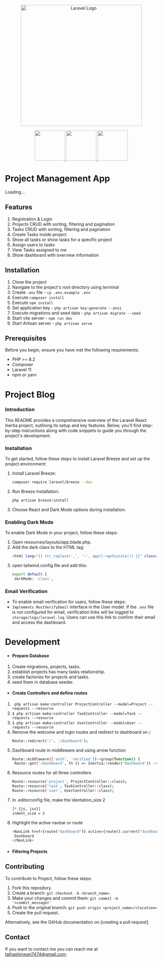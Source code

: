 <p align="center"><a href="https://laravel.com" target="_blank">
    <img src="https://raw.githubusercontent.com/laravel/art/master/logo-lockup/5%20SVG/2%20CMYK/1%20Full%20Color/laravel-logolockup-cmyk-red.svg" width="400" alt="Laravel Logo">
</a></p>
<p align="center">
  <a href="https://reactjs.org" target="_blank">
   <img src="https://skillicons.dev/icons?i=git" width="100" />
       <img src="https://skillicons.dev/icons?i=react" width="100" />
       <img src="https://skillicons.dev/icons?i=php" width="100" />
  </a>
</p>

# Project Management App

Loading...

## Features
1. Registration & Login
2. Projects CRUD with sorting, filtering and pagination
3. Tasks CRUD with sorting, filtering and pagination
4. Create Tasks inside project
5. Show all tasks or show tasks for a specific project
6. Assign users to tasks
7. View Tasks assigned to me
8. Show dashboard with overview information

## Installation
1. Clone the project
2. Navigate to the project's root directory using terminal
3. Create `.env` file - `cp .env.example .env`
4. Execute `composer install`
5. Execute `npm install`
6. Set application key - `php artisan key:generate --ansi`
7. Execute migrations and seed data - `php artisan migrate --seed`
8. Start vite server - `npm run dev`
9. Start Artisan server - `php artisan serve`

## Prerequisites

Before you begin, ensure you have met the following requirements:
- PHP >= 8.2
- Composer
- Laravel 11
- npm or yarn

# Project Blog

### Introduction
This README provides a comprehensive overview of the Laravel React Inertia project, outlining its setup and key features. Below, you'll find step-by-step instructions along with code snippets to guide you through the project's development.

### Installation
To get started, follow these steps to install Laravel Breeze and set up the project environment:
1. Install Laravel Breeze:
   ```bash
   composer require laravel/breeze --dev
2. Run Breeze Installation:
   ```bash
   php artisan breeze:install
3. Choose React and Dark Mode options during installation.

### Enabling Dark Mode
To enable Dark Mode in your project, follow these steps:
1. Open resources/layouts/app.blade.php.
2. Add the dark class to the HTML tag:
   ```bash
   <html lang="{{ str_replace('_', '-', app()->getLocale()) }}" class="dark">
3. open tailwind.config file and add this:
   ```bash
   export default {
    darkMode: 'class',
   
### Email Verification
- To enable email verification for users, follow these steps:
- `Implements MustVerifyEmail` interface in the User model. 
If the `.env` file is not configured for email, verification links will be logged to `storage/logs/laravel.log`. Users can use this link to confirm their email and access the dashboard.

# Development
- #### Prepare Database
1. Create migrations, projects, tasks.
2. establish projects has many tasks relationship.
3. create factories for projects and tasks.
4. seed them in database seeder.
- #### Create Controllers and define routes
1. ` php artisan make:controller ProjectController --model=Project --requests --resource`
2. `$ php artisan make:controller TaskController --model=Task --requests --resource`
3. `$ php artisan make:controller UserController --model=User --requests --resource`
4. Remove the welcome and login routes and redirect to dashboard on `/`
   ```bash
   Route::redirect('/', '/dashboard');
5. Dashboard route in middleware and using arrow function
   ```bash
   Route::middleware(['auth', 'verified'])->group(function() {
    Route::get('/dashboard', fn () => Inertia::render('Dashboard')) ->name('dashboard'); });
6. Resource routes for all three controllers
     ```bash
    Route::resource('project', ProjectController::class);
    Route::resource('task', TaskController::class);
    Route::resource('user', UserController::class);
7. In .editorconfig file, make the identation_size 2
   ```bash
   [*.{js, jsx}]
   indent_size = 2
8. Highlight the active navbar or route
   ```bash
   <NavLink href={route("dashboard")} active={route().current("dashboard")} >
    Dashboard
   </NavLink>
- #### Filtering Projects




## Contributing

To contribute to Project, follow these steps:

1. Fork this repository.
2. Create a branch: `git checkout -b <branch_name>`.
3. Make your changes and commit them: `git commit -m '<commit_message>'`
4. Push to the original branch: `git push origin <project_name>/<location>`
5. Create the pull request.

Alternatively, see the GitHub documentation on [creating a pull request].

## Contact

If you want to contact me you can reach me at <talhashinwari7474@gmail.com>.




